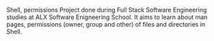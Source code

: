 Shell, permissions
Project done during Full Stack Software Engineering studies at ALX Software Enigneering School. It aims to learn about man pages, permissions (owner, group and other) of files and directories in Shell.
